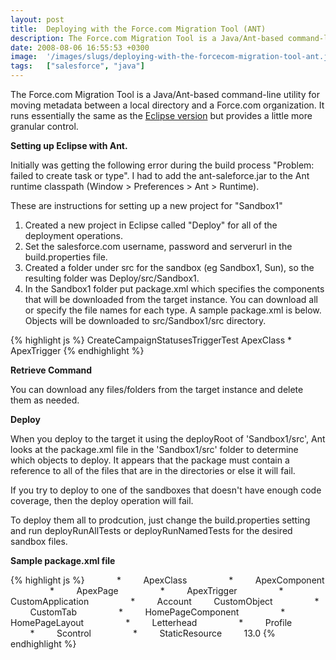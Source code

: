 ```yaml
---
layout: post
title:  Deploying with the Force.com Migration Tool (ANT)
description: The Force.com Migration Tool is a Java/Ant-based command-line utility for moving metadata between a local directory and a Force.com organization. It runs essentially the same as the Eclipse version  but provides a little more granular control. Setting up Eclipse with Ant. Initially was getting the following error during the build process Problem- failed to create task or type. I had to add the ant-saleforce.jar to the Ant runtime classpath (Window > Preferences > Ant > Runtime). These are instru
date: 2008-08-06 16:55:53 +0300
image:  '/images/slugs/deploying-with-the-forcecom-migration-tool-ant.jpg'
tags:   ["salesforce", "java"]
---
```

<p>The Force.com Migration Tool is a Java/Ant-based command-line utility for moving metadata between a local directory and a Force.com organization. It runs essentially the same as the <a href="http://jeffdonthemic.wordpress.com/2008/07/15/migrating-salesforcecom-configurations-with-the-metadata-api-forcecom-migration-tool/">Eclipse version</a> but provides a little more granular control.</p>
<p><strong>Setting up Eclipse with Ant.</strong></p>
<p>Initially was getting the following error during the build process "Problem: failed to create task or type". I had to add the ant-saleforce.jar to the Ant runtime classpath (Window > Preferences > Ant > Runtime).</p>
<p>These are instructions for setting up a new project for "Sandbox1"</p>
<ol>
	<li>Created a new project in Eclipse called "Deploy" for all of the deployment operations.</li>
	<li>Set the salesforce.com username, password and serverurl in the build.properties file.</li>
	<li>Created a folder under src for the sandbox (eg Sandbox1, Sun), so the resulting folder was Deploy/src/Sandbox1.</li>
	<li>In the Sandbox1 folder put package.xml which specifies the components that will be downloaded from the target instance. You can download all or specify the file names for each type. A sample package.xml is below. Objects will be downloaded to src/Sandbox1/src directory.</li>
</ol>
{% highlight js %}<types>
 <members>CreateCampaignStatusesTriggerTest</members>
 <name>ApexClass</name>
</types>
<types>
 <members>*</members>
 <name>ApexTrigger</name>
</types>
{% endhighlight %}
<p><strong>Retrieve Command</strong></p>
<p>You can download any files/folders from the target instance and delete them as needed.</p>
<p><strong>Deploy</strong></p>
<p>When you deploy to the target it using the deployRoot of 'Sandbox1/src', Ant looks at the package.xml file in the 'Sandbox1/src' folder to determine which objects to deploy. It appears that the package must contain a reference to all of the files that are in the directories or else it will fail.</p>
<p>If you try to deploy to one of the sandboxes that doesn't have enough code coverage, then the deploy operation will fail.</p>
<p>To deploy them all to prodcution, just change the build.properties setting and run deployRunAllTests or deployRunNamedTests for the desired sandbox files.</p>
<p><strong>Sample package.xml file</strong></p>
{% highlight js %}<?xml version="1.0" encoding="UTF-8"?>
<package xmlns="http://soap.sforce.com/2006/04/metadata">
    <types>
        <members>*</members>
        <name>ApexClass</name>
    </types>
    <types>
        <members>*</members>
        <name>ApexComponent</name>
    </types>
    <types>
        <members>*</members>
        <name>ApexPage</name>
    </types>
    <types>
        <members>*</members>
        <name>ApexTrigger</name>
    </types>
    <types>
        <members>*</members>
        <name>CustomApplication</name>
    </types>
    <types>
        <members>*</members>
        <members>Account</members>
        <name>CustomObject</name>
    </types>
    <types>
        <members>*</members>
        <name>CustomTab</name>
    </types>
    <types>
        <members>*</members>
        <name>HomePageComponent</name>
    </types>
    <types>
        <members>*</members>
        <name>HomePageLayout</name>
    </types>
    <types>
        <members>*</members>
        <name>Letterhead</name>
    </types>
    <types>
        <members>*</members>
        <name>Profile</name>
    </types>
    <types>
        <members>*</members>
        <name>Scontrol</name>
    </types>
    <types>
        <members>*</members>
        <name>StaticResource</name>
    </types>
    <version>13.0</version>
</package>
{% endhighlight %}

